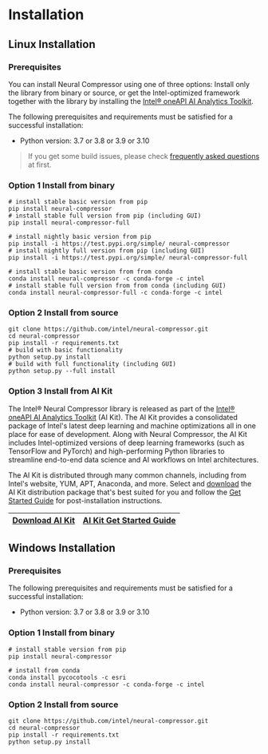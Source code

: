 Installation
===
## Linux Installation
### Prerequisites
You can install Neural Compressor using one of three options: Install only the library
from binary or source, or get the Intel-optimized framework together with the
library by installing the [Intel® oneAPI AI Analytics Toolkit](https://software.intel.com/content/www/us/en/develop/tools/oneapi/ai-analytics-toolkit.html).  

The following prerequisites and requirements must be satisfied for a successful installation:

- Python version: 3.7 or 3.8 or 3.9 or 3.10

> If you get some build issues, please check [frequently asked questions](faq.md) at first.

### Option 1 Install from binary

  ```Shell
  # install stable basic version from pip
  pip install neural-compressor
  # install stable full version from pip (including GUI)
  pip install neural-compressor-full

  # install nightly basic version from pip
  pip install -i https://test.pypi.org/simple/ neural-compressor
  # install nightly full version from pip (including GUI)
  pip install -i https://test.pypi.org/simple/ neural-compressor-full

  # install stable basic version from from conda
  conda install neural-compressor -c conda-forge -c intel
  # install stable full version from from conda (including GUI)
  conda install neural-compressor-full -c conda-forge -c intel  
  ```

### Option 2 Install from source

  ```Shell
  git clone https://github.com/intel/neural-compressor.git
  cd neural-compressor
  pip install -r requirements.txt
  # build with basic functionality
  python setup.py install
  # build with full functionality (including GUI)
  python setup.py --full install
  ```

### Option 3 Install from AI Kit

The Intel® Neural Compressor library is released as part of the
[Intel® oneAPI AI Analytics Toolkit](https://software.intel.com/content/www/us/en/develop/tools/oneapi/ai-analytics-toolkit.html) (AI Kit).
The AI Kit provides a consolidated package of Intel's latest deep learning and
machine optimizations all in one place for ease of development. Along with
Neural Compressor, the AI Kit includes Intel-optimized versions of deep learning frameworks
(such as TensorFlow and PyTorch) and high-performing Python libraries to
streamline end-to-end data science and AI workflows on Intel architectures.

The AI Kit is distributed through many common channels,
including from Intel's website, YUM, APT, Anaconda, and more.
Select and [download](https://software.intel.com/content/www/us/en/develop/tools/oneapi/ai-analytics-toolkit/download.html)
the AI Kit distribution package that's best suited for you and follow the
[Get Started Guide](https://software.intel.com/content/www/us/en/develop/documentation/get-started-with-ai-linux/top.html)
for post-installation instructions.

|[Download AI Kit](https://software.intel.com/content/www/us/en/develop/tools/oneapi/ai-analytics-toolkit/) |[AI Kit Get Started Guide](https://software.intel.com/content/www/us/en/develop/documentation/get-started-with-ai-linux/top.html) |
|---|---|

## Windows Installation

### Prerequisites

The following prerequisites and requirements must be satisfied for a successful installation:

- Python version: 3.7 or 3.8 or 3.9 or 3.10

### Option 1 Install from binary

  ```Shell
  # install stable version from pip
  pip install neural-compressor

  # install from conda
  conda install pycocotools -c esri   
  conda install neural-compressor -c conda-forge -c intel
  ```

### Option 2 Install from source

  ```shell
  git clone https://github.com/intel/neural-compressor.git
  cd neural-compressor
  pip install -r requirements.txt
  python setup.py install
  ```